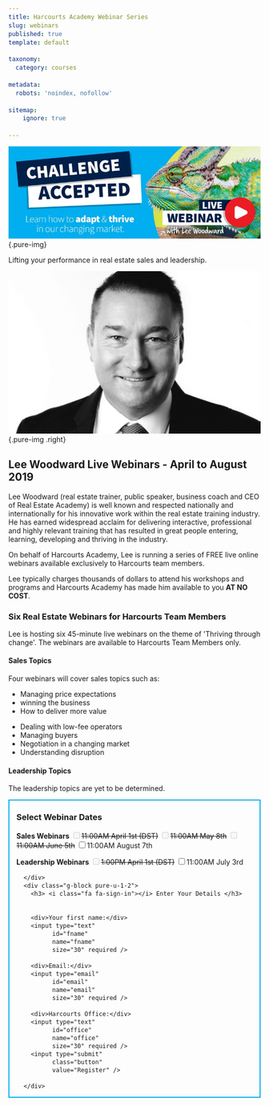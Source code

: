 ```yaml
---
title: Harcourts Academy Webinar Series
slug: webinars
published: true
template: default

taxonomy:
  category: courses

metadata:
  robots: 'noindex, nofollow'

sitemap:
    ignore: true

---
```

<!--
<div class="g-grid pure-g-r" style="color: white; background-color: #00adef; padding: 1em 1em 0 1em;">
  <div class="size-1-1 pure-u-md-3-5">
    <div style="font-size: 3em; line-height:1em;">Next webinar starts in:</div>
  </div>
  <div class="size-1-1 pure-u-md-2-5">
      <img src="https://gen.sendtric.com/countdown/yowfrvr1by" alt="Count Down" class="transparent" style="padding: .5em 1em;">
  </div>
</div>-->



![Challenge Accepted](challenge-accepted.jpg?cropResize=1000,388){.pure-img}

<p class="lead">Lifting your performance in real estate sales and leadership.</p>

![Lee Woodward](lee-profile.jpg?cropResize=375,300){.pure-img .right}

## Lee Woodward Live Webinars - April to August 2019

Lee Woodward (real estate trainer, public speaker, business coach and CEO of Real Estate Academy) is well known and respected nationally and internationally for his innovative work within the real estate training industry. He has earned widespread acclaim for delivering interactive, professional and highly relevant training that has resulted in great people entering, learning, developing and thriving in the industry.

On behalf of Harcourts Academy, Lee is running a series of FREE live online webinars available exclusively to Harcourts team members.

Lee typically charges thousands of dollars to attend his workshops and programs and Harcourts Academy has made him available to you **AT NO COST**.

### Six Real Estate Webinars for Harcourts Team Members

Lee is hosting six 45-minute live webinars on the theme of 'Thriving through change'. The webinars are available to Harcourts Team Members only.

#### <i class="fa fa-clipboard"></i> Sales Topics

<div>Four webinars will cover sales topics such as:</div>

<div class="g-grid pure-g-r">
    <div class="size-1-2 pure-u-1-2">
      <ul>
        <li>Managing price expectations</li>
        <li>winning the business</li>
        <li> How to deliver more value</li>
      </ul>
    </div>
    <div class="size-1-2 pure-u-1-2">
      <ul>
        <li>Dealing with low-fee operators</li>
        <li>Managing buyers</li>
        <li>Negotiation in a changing market</li>
        <li>Understanding disruption</li>
      </ul>
    </div>
</div>


#### <i class="fa fa-clipboard"></i> Leadership Topics

The leadership topics are yet to be determined.

<form action="https://hacademy.typeform.com/to/IyqV1D" id="registration" method="get">
<div class="sales-webinars" style="border: 2px solid #00adef; padding:0 1em;">
  <div class="member g-grid pure-g-r">
      <div class="g-block size-1-2 pure-u-1-2" markdown="1">

### <i class="fa fa-calendar"></i> Select Webinar Dates

**Sales Webinars**
<label for="webinar1">
  <input type="checkbox" id="webinar1" name="webinar1" value="1" disabled="1"><span style="text-decoration: line-through">11:00AM April 1st (DST)</span></input>
</label>
<label for="webinar3">
  <input type="checkbox" id="webinar3" name="webinar3" value="1"  disabled="1"><span style="text-decoration: line-through">11:00AM May 8th</span></input>
</label>
<label for="webinar4">
  <input type="checkbox" id="webinar4" name="webinar4" value="1"  disabled="1"><span style="text-decoration: line-through">11:00AM June 5th</span></input>
</label>
<label for="webinar6">
  <input type="checkbox" id="webinar6" name="webinar6" value="1" required>11:00AM August 7th</input>
</label>

**Leadership Webinars**
<label for="webinar2">
  <input type="checkbox" id="webinar2" name="webinar2" value="1"  disabled="1"><span style="text-decoration: line-through">1:00PM April 1st (DST)</span></input>
</label>
<label for="webinar5">
  <input type="checkbox" id="webinar5" name="webinar5" value="1" required>11:00AM July 3rd</input>
</label>

<!-- <i class="fa fa-globe"></i> All webinars start in Sydney time<br/>(Daylight Saving Time applies in April) -->

      </div>
      <div class="g-block pure-u-1-2">
        <h3> <i class="fa fa-sign-in"></i> Enter Your Details </h3>

        
        <div>Your first name:</div>
        <input type="text"
              id="fname"
              name="fname"
              size="30" required />

        <div>Email:</div>
        <input type="email"
              id="email"
              name="email"
              size="30" required />

        <div>Harcourts Office:</div>
        <input type="text"
              id="office"
              name="office"
              size="30" required />
        <input type="submit"
              class="button"
              value="Register" />
        
      </div>
  </div>
</div>
</form>

<script>
  /* Ensure one or more webinars are selected. */
  $(function(){
      var requiredCheckboxes = $(':checkbox[required]');
      requiredCheckboxes.change(function(){
          if(requiredCheckboxes.is(':checked')) {
              requiredCheckboxes.removeAttr('required');
          } else {
              requiredCheckboxes.attr('required', 'required');
          }
      });
  });
</script>
